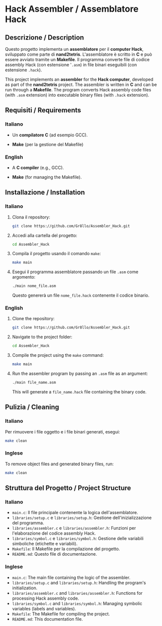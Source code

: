 # Hack Assembler / Assemblatore Hack

## Descrizione / Description

Questo progetto implementa un **assemblatore** per il **computer Hack**, sviluppato come parte di **nand2tetris**. L'assemblatore è scritto in **C** e può essere avviato tramite un **Makefile**. Il programma converte file di codice assembly Hack (con estensione '`.asm`) in file binari eseguibili (con estensione `.hack`).

This project implements an **assembler** for the **Hack computer**, developed as part of the **nand2tetris** project. The assembler is written in **C** and can be run through a **Makefile**. The program converts Hack assembly code files (with `.asm` extension) into executable binary files (with `.hack` extension).

## Requisiti / Requirements

### Italiano 

- Un **compilatore C** (ad esempio GCC).

- **Make** (per la gestione del Makefile)

### English 

- A **C compiler** (e.g., GCC).

- **Make** (for managing the Makefile).

## Installazione / Installation

### Italiano 

1. Clona il repository:
   ```bash
   git clone https://github.com/Gr8llo/Assembler_Hack.git
   ```

2. Accedi alla cartella del progetto:
   ```bash
   cd Assembler_Hack
   ```

3. Compila il progetto usando il comando `make`:
   ```bash
   make main
   ```

4. Esegui il programma assemblatore passando un file `.asm` come argomento:
   ```bash
   ./main nome_file.asm
   ```

   Questo genererà un file `nome_file.hack` contenente il codice binario.


### English

1. Clone the repository:
   ```bash
   git clone https://github.com/Gr8llo/Assembler_Hack.git
   ```

2. Navigate to the project folder:
   ```bash
   cd Assembler_Hack
   ```

3. Compile the project using the `make` command:
   ```bash
   make main
   ```

4. Run the assembler program by passing an `.asm` file as an argument:
   ```bash
   ./main file_name.asm
   ```

   This will generate a `file_name.hack` file containing the binary code.

## Pulizia / Cleaning

### Italiano 

Per rimuovere i file oggetto e i file binari generati, esegui:

```bash
make clean
```

### Inglese 

To remove object files and generated binary files, run:

```bash
make clean
```

## Struttura del Progetto / Project Structure

### Italiano 

- `main.c`: Il file principale contenente la logica dell'assemblatore.
- `libraries/setup.c` e `libraries/setup.h`: Gestione dell'inizializzazione del programma.
- `libraries/assembler.c` e `libraries/assembler.h`: Funzioni per l'elaborazione del codice assembly Hack.
- `libraries/symbol.c` e `libraries/symbol.h`: Gestione delle variabili simboliche (etichette e variabili).
- `Makefile`: Il Makefile per la compilazione del progetto.
- `README.md`: Questo file di documentazione.

### Inglese 

- `main.c`: The main file containing the logic of the assembler.
- `libraries/setup.c` and `libraries/setup.h`: Handling the program's initialization.
- `libraries/assembler.c` and `libraries/assembler.h`: Functions for processing Hack assembly code.
- `libraries/symbol.c` and `libraries/symbol.h`: Managing symbolic variables (labels and variables).
- `Makefile`: The Makefile for compiling the project.
- `README.md`: This documentation file.
